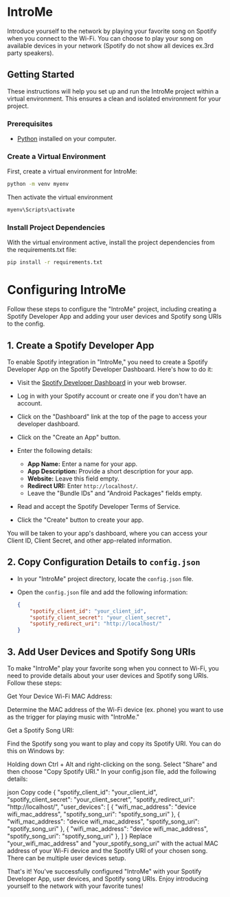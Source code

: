 # IntroMe

Introduce yourself to the network by playing your favorite song on Spotify when you connect to the Wi-Fi.
You can choose to play your song on available devices in your network (Spotify do not show all devices ex.3rd party speakers).

## Getting Started

These instructions will help you set up and run the IntroMe project within a virtual environment. This ensures a clean and isolated environment for your project.

### Prerequisites

- [Python](https://www.python.org/downloads/) installed on your computer.

### Create a Virtual Environment

First, create a virtual environment for IntroMe:

```bash
python -m venv myenv
```
Then activate the virtual environment

```bash
myenv\Scripts\activate
```
### Install Project Dependencies

With the virtual environment active, install the project dependencies from the requirements.txt file:

```bash
pip install -r requirements.txt
```

# Configuring IntroMe

Follow these steps to configure the "IntroMe" project, including creating a Spotify Developer App and adding your user devices and Spotify song URIs to the config.

## 1. Create a Spotify Developer App

To enable Spotify integration in "IntroMe," you need to create a Spotify Developer App on the Spotify Developer Dashboard. Here's how to do it:

- Visit the [Spotify Developer Dashboard](https://developer.spotify.com/dashboard) in your web browser.

- Log in with your Spotify account or create one if you don't have an account.

- Click on the "Dashboard" link at the top of the page to access your developer dashboard.

- Click on the "Create an App" button.

- Enter the following details:
  - **App Name:** Enter a name for your app.
  - **App Description:** Provide a short description for your app.
  - **Website:** Leave this field empty.
  - **Redirect URI:** Enter `http://localhost/`.
  - Leave the "Bundle IDs" and "Android Packages" fields empty.

- Read and accept the Spotify Developer Terms of Service.

- Click the "Create" button to create your app.

You will be taken to your app's dashboard, where you can access your Client ID, Client Secret, and other app-related information.

## 2. Copy Configuration Details to `config.json`

- In your "IntroMe" project directory, locate the `config.json` file.

- Open the `config.json` file and add the following information:
  ```json
  {
      "spotify_client_id": "your_client_id",
      "spotify_client_secret": "your_client_secret",
      "spotify_redirect_uri": "http://localhost/"
  }

## 3. Add User Devices and Spotify Song URIs
To make "IntroMe" play your favorite song when you connect to Wi-Fi, you need to provide details about your user devices and Spotify song URIs. Follow these steps:

Get Your Device Wi-Fi MAC Address:

Determine the MAC address of the Wi-Fi device (ex. phone) you want to use as the trigger for playing music with "IntroMe."

Get a Spotify Song URI:

Find the Spotify song you want to play and copy its Spotify URI. You can do this on Windows by:

Holding down Ctrl + Alt and right-clicking on the song.
Select "Share" and then choose "Copy Spotify URI."
In your config.json file, add the following details:

json
Copy code
{
    "spotify_client_id": "your_client_id",
    "spotify_client_secret": "your_client_secret",
    "spotify_redirect_uri": "http://localhost/",
    "user_devices": [
        {
            "wifi_mac_address": "device wifi_mac_address",
            "spotify_song_uri": "spotify_song_uri"
        },
         {
            "wifi_mac_address": "device wifi_mac_address",
            "spotify_song_uri": "spotify_song_uri"
        },
         {
            "wifi_mac_address": "device wifi_mac_address",
            "spotify_song_uri": "spotify_song_uri"
        },
    ]
}
Replace "your_wifi_mac_address" and "your_spotify_song_uri" with the actual MAC address of your Wi-Fi device and the Spotify URI of your chosen song. There can be multiple user devices setup.

That's it! You've successfully configured "IntroMe" with your Spotify Developer App, user devices, and Spotify song URIs. Enjoy introducing yourself to the network with your favorite tunes!
